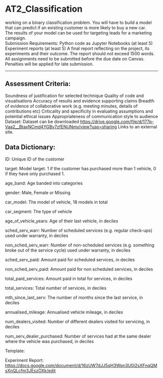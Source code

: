 # AT2_Classification
working on a binary classification problem. 
You will have to build a model that can predict if an existing customer is more likely to buy a new car. <br>
The results of your model can be used for targeting leads for a marketing campaign. <br>
Submission Requirements: 
Python code as Jupyter Notebooks (at least 5)
Experiment reports (at least 5)
A final report reflecting on the project, its experiments and their outcome. The report should not exceed 1500 words.
All assignments need to be submitted before the due date on Canvas. Penalties will be applied for late submission.

***
## Assessment Criteria:

Soundness of justification for selected technique
Quality of code and visualisations
Accuracy of results and evidence supporting claims
Breadth of evidence of collaborative work (e.g. meeting minutes, details of contributions etc) 
Criticality and specificity in evaluating assumptions and potential ethical issues 
Appropriateness of communication style to audience
Dataset:
Dataset can be downloaded https://drive.google.com/file/d/177p-Vaa2__BtaxNCmd4YGBv7zfENUNmy/view?usp=sharing Links to an external site.

## Data Dictionary:
ID: Unique ID of the customer

target: Model target. 1 if the customer has purchased more than 1 vehicle, 0 if they have only purchased 1.

age_band: Age banded into categories

gender: Male, Female or Missing

car_model: The model of vehicle, 18 models in total

car_segment: The type of vehicle

age_of_vehicle_years: Age of their last vehicle, in deciles

sched_serv_warr: Number of scheduled services (e.g. regular check-ups) used under warranty, in deciles

non_sched_serv_warr: Number of non-scheduled services (e.g. something broke out of the service cycle) used under warranty, in deciles

sched_serv_paid: Amount paid for scheduled services, in deciles

non_sched_serv_paid: Amount paid for non scheduled services, in deciles

total_paid_services: Amount paid in total for services, in deciles

total_services: Total number of services, in deciles

mth_since_last_serv: The number of months since the last service, in deciles

annualised_mileage: Annualised vehicle mileage, in deciles

num_dealers_visited: Number of different dealers visited for servicing, in deciles

num_serv_dealer_purchased: Number of services had at the same dealer where the vehicle was purchased, in deciles

Template:

Experiment Report: https://docs.google.com/document/d/16zUW7dJJ5qH3Wpn3U0i2sXFnqQMsXnQLcfm3JEszOXk/edit
